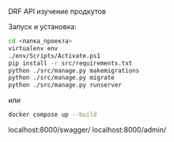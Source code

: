 DRF API изучение продкутов

Запуск и установка:

```sh
cd <папка_проекта>
virtualenv env
./env/Scripts/Activate.ps1
pip install -r src/requirements.txt
python ./src/manage.py makemigrations
python ./src/manage.py migrate
python ./src/manage.py runserver
```
или 

```sh
docker compose up --build
```

localhost:8000/swagger/
localhost:8000/admin/